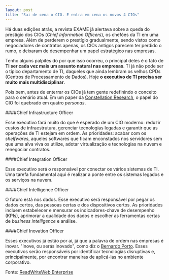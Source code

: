 ```yaml
---
layout: post
title: "Sai de cena o CIO. E entra em cena os novos 4 CIOs"
---
```


Há duas edições atrás, a revista EXAME já alertava sobre a queda do prestígio dos CIOs (_Chief Information Officers_), os chefões da TI em uma empresa. Além de perderem o prestígio gradualmente, sendo vistos como negociadores de contratos apenas, os CIOs antigos parecem ter perdido o rumo, e deixaram de desempenhar um papel estratégico nas empresas.

Tenho alguns palpites do por que isso ocorreu, o principal deles é o fato de __TI ser cada vez mais um assunto natural nas empresas__. TI já não pode ser o típico departamento de TI, daqueles que ainda lembram os velhos CPDs (Centros de Processamento de Dados). Hoje __o executivo de TI precisa ser muito mais multidisciplinar__.

Pois bem, antes de enterrar os CIOs já tem gente redefinindo o conceito para o cenário atual. Em um paper da [Constellation Research](http://www.constellationrg.com/), o papel do CIO foi quebrado em quatro _personas_.

####Chief Infrastructure Officer

Esse executivo fará muito do que é esperado de um CIO moderno: reduzir custos de infraestrutura, gerenciar tecnologias legadas e garantir que as operações de TI estejam em ordem. As prioridades: acabar com os _shelfwares_, aqueles softwares que ficam enconstados nos servidores sem que uma alva viva os utilize, adotar virtualização e tecnologias na nuvem e renegociar contratos.

####Chief Integration Officer

Esse executivo será o responsável por conectar os vários sistemas de TI. Uma tarefa fundamental aqui é realizar a ponte entre os sistemas legados e os serviços na nuvem.

####Chief Intelligence Officer

O futuro está nos dados. Esse executivo será responsável por pegar os dados certos, das pessoas certas e dos dispositivos certos. As prioridades incluem estabelecer e mensurar os indicadores-chave de desempenho (KPIs), aprimorar a qualidade dos dados e escolher as ferramentas certas de _business intelligence_ e análise.

####Chief Inovation Officer

Esses executivos já estão por aí, já que a palavra de ordem nas empresas é inovar. "Inove, ou serás inovado", como diz o [Bernardo Porto](http://www.bernardoporto.com/). Esses executivos serão responsáveis por identificar tecnologias disruptivas e, principalmente, por encontrar maneiras de aplicá-las no ambiente corporativo.


Fonte: [ReadWriteWeb Enterprise](http://www.readwriteweb.com/enterprise/2011/03/four-new-types-of-cio-for-the.php)
